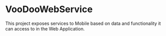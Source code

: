 # VooDooWebService 

This project exposes services to Mobile based on data and functionality it can access to in the Web Application.
